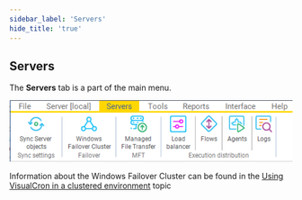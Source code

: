 ```yaml
---
sidebar_label: 'Servers'
hide_title: 'true'
---
```


## Servers

The **Servers** tab is a part of the main menu.

![](../../../static/img/mainmenu-servers.png)

Information about the Windows Failover Cluster can be found in the [Using VisualCron in a clustered environment](../../using-visualcron/using-visualcron-in-a-clustered-environment) topic